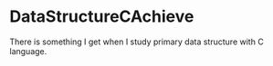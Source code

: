 # DataStructureCAchieve
There is something I get when I study primary data structure with C language.

